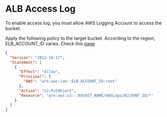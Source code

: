 # ALB Access Log

To enable access log, you must allow AWS Logging Account to access the bucket.

Apply the following policy to the target bucket.
According to the region, ELB_ACCOUNT_ID varies. Check this [page](https://docs.aws.amazon.com/elasticloadbalancing/latest/application/enable-access-logging.html#attach-bucket-policy)

```json
{
  "Version": "2012-10-17",
  "Statement": [
    {
      "Effect": "Allow",
      "Principal": {
        "AWS": "arn:aws:iam::ELB_ACCOUNT_ID:root"
      },
      "Action": "s3:PutObject",
      "Resource": "arn:aws:s3:::BUCKET_NAME/AWSLogs/ACCOUNT_ID/*"
    }
  ]
}
```
